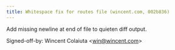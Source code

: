 ```yaml
---
title: Whitespace fix for routes file (wincent.com, 002b836)
---
```


Add missing newline at end of file to quieten diff output.

Signed-off-by: Wincent Colaiuta &lt;win@wincent.com&gt;

